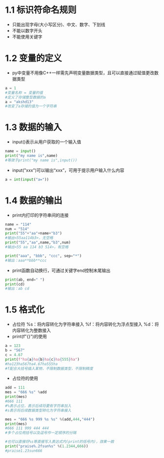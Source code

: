 # 1.1 标识符命名规则
- 只能出现字母(大小写区分)、中文、数字、下划线
- 不能以数字开头
- 不能使用关键字
# 1.2 变量的定义
- py中变量不用像C++一样需先声明变量数据类型，且可以直接通过赋值更改数据类型
```Python
a = 1
#变量名称 = 变量的值
#定义了存储整型数据的a
a = "akshd13"
#改变了a存储的值为一个字符串
```
# 1.3 数据的输入
- input()表示从用户获取的一个输入值
```Python
name = input()
print("my name is",name)
#等效于print("my name is",input())
```
- input("xxx")可以输出“xxx”，可用于提示用户输入什么内容
```Python
a = int(input("a="))
```
# 1.4 数据的输出
- print内打印的字符串间的连接
```Python
name = "114"
num = "514"
print("55"+"aa"+name+"b3")
#输出<55aa114b3>，无空格
print("55","aa",name,"b3",num)
#输出<55 aa 114 b3 514>，有空格

print("aaa", "bbb", "ccc", sep="*")
#输出：aaa**bbb**ccc
```
- print函数自动换行，可通过关键字end控制末尾输出
```Python
print(ab, end=" ")
print(cd)
#输出：ab cd
```
# 1.5 格式化
- 占位符
%s：将内容转化为字符串接入
%f：将内容转化为浮点型接入
%d：将内容转化为整数接入
- print(f"{}")的使用
```Python
a = 123
b = "567"
c = 4.67
print(f"ha{a}ha{b}ha{c}ha{555}ha")
#ha123ha567ha4.67ha555ha
#f配合大括号插入某物，不限制数据类型，不限制精度
```
- 占位符的使用
```Python
add = 111
mes = "666 %s" %add
print(mes)
#666 111
#%表示占位，表示后续将要有字符串加入
#s表示将后续数据类型转化为字符串接入

mes = "666 %s 999 %s %s" %(add,444,"444")
print(mes)
#666 111 999 444 444
#多个占位用括号以及逗号作一定顺序的分隔

#也可以直接将%s等直接写入表达式内(print的括号内)，效果一致
print("praise%.2fsun%s" %(1.2344,666))
#praise1.23sun666
```